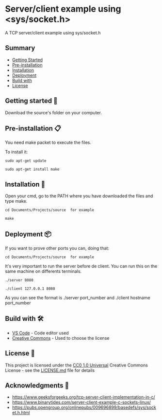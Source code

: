 # Server/client example using <sys/socket.h>
A TCP server/client example using sys/socket.h

## Summary

- [Getting Started](#getting-started)
- [Pre-installation](#pre-installation)
- [Installation](#installation)
- [Deployment](#deployment)
- [Build with](#build-with)
- [License](#license)

## Getting started 🚀

Download the source's folder on your computer.

## Pre-installation 📋

You need make packet to execute the files.

To install it:
```
sudo apt-get update
```
```
sudo apt-get install make
```

## Installation 🔧

Open your cmd, go to the PATH where you have downloaded the files and type make.

```
cd Documents/Projects/source  for example

```
```
make
```

## Deployment 📦

If you want to prove other ports you can, doing that:

```
cd Documents/Projects/source  for example

```
It's very important to run the server before de client. You can run this on the same machine on differents terminals.
```
./server 8080

```
```
./client 127.0.0.1 8080

```
As you can see the format is ./server port_number and ./client hostname port_number

## Build with 🛠️

* [VS Code](https://code.visualstudio.com/) - Code editor used
* [Creative Commons](https://creativecommons.org/) - Used to choose the license

## License 📄

This project is licensed under the [CC0 1.0 Universal](LICENSE.md)
Creative Commons License - see the [LICENSE.md](LICENSE.md) file for
details

## Acknowledgments 📢
* https://www.geeksforgeeks.org/tcp-server-client-implementation-in-c/
* https://www.binarytides.com/server-client-example-c-sockets-linux/
* https://pubs.opengroup.org/onlinepubs/009696899/basedefs/sys/socket.h.html





